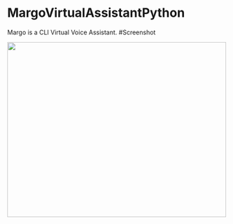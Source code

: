 # MargoVirtualAssistantPython
Margo is a CLI Virtual Voice Assistant. 
#Screenshot

<img src="Screenshot (4).jpg" width="500" height="400">

